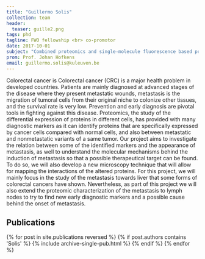 ```yaml
---
title: "Guillermo Solis"
collection: team
header:
  teaser: guille2.png
tags: phd
tagline: FWO fellowship <br> co-promotor
date: 2017-10-01
subject: "Combined proteomics and single-molecule fluorescence based profiling of metastatic colorectal cancer markers"
prom: Prof. Johan Hofkens
email: guillermo.solis@kuleuven.be
---
```

Colorectal cancer is Colorectal cancer (CRC) is a major health problem in developed countries. Patients are mainly diagnosed at advanced stages of the disease where they present metastatic wounds, metastasis is the migration of tumoral cells from their original niche to colonize other tissues, and the survival rate is very low. Prevention and early diagnosis are pivotal tools in fighting against this disease. Proteomics, the study of the differential expression of proteins in different cells, has provided with many diagnostic markers as it can identify proteins that are specifically expressed by cancer cells compared with normal cells, and also between metastatic and nonmetastatic variants of a same tumor. Our project aims to investigate the relation between some of the identified markers and the appearance of metastasis, as well to understand the molecular mechanisms behind the induction of metastasis so that a possible therapeutical target can be found. To do so, we will also develop a new microscopy technique that will allow for mapping the interactions of the altered proteins. For this project, we will mainly focus in the study of the metastasis towards liver that some forms of colorectal cancers have shown. Nevertheless, as part of this project we will also extend the proteomic characterization of the metastasis to lymph nodes to try to find new early diagnostic markers and a possible cause behind the onset of metastasis.

<h2> Publications </h2>
{% for post in site.publications reversed %}
  {% if post.authors contains 'Solis' %}
    {% include archive-single-pub.html %}
  {% endif %}
{% endfor %}
